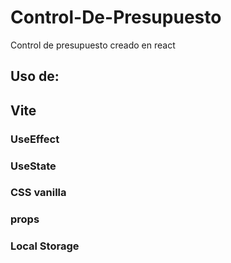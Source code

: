 # Control-De-Presupuesto
Control de presupuesto creado en react 

## Uso de:
## Vite
 ### UseEffect
 ### UseState
 ### CSS vanilla
 ### props
 ### Local Storage
 
